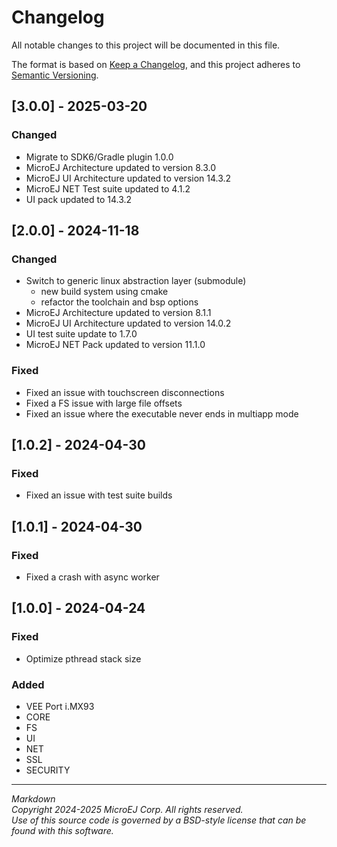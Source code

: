 # Changelog

All notable changes to this project will be documented in this file.

The format is based on [Keep a Changelog](https://keepachangelog.com/en/1.0.0/),
and this project adheres to [Semantic Versioning](https://semver.org/spec/v2.0.0.html).

## [3.0.0] - 2025-03-20

### Changed

- Migrate to SDK6/Gradle plugin 1.0.0
- MicroEJ Architecture updated to version 8.3.0
- MicroEJ UI Architecture updated to version 14.3.2
- MicroEJ NET Test suite updated to 4.1.2
- UI pack updated to 14.3.2

## [2.0.0] - 2024-11-18

### Changed

- Switch to generic linux abstraction layer (submodule)
  - new build system using cmake
  - refactor the toolchain and bsp options
- MicroEJ Architecture updated to version 8.1.1
- MicroEJ UI Architecture updated to version 14.0.2
- UI test suite update to 1.7.0
- MicroEJ NET Pack updated to version 11.1.0

### Fixed

- Fixed an issue with touchscreen disconnections
- Fixed a FS issue with large file offsets
- Fixed an issue where the executable never ends in multiapp mode

## [1.0.2] - 2024-04-30

### Fixed

- Fixed an issue with test suite builds

## [1.0.1] - 2024-04-30

### Fixed

- Fixed a crash with async worker

## [1.0.0] - 2024-04-24

### Fixed

- Optimize pthread stack size

### Added

- VEE Port i.MX93
- CORE
- FS
- UI
- NET
- SSL
- SECURITY

---
_Markdown_  
_Copyright 2024-2025 MicroEJ Corp. All rights reserved._  
_Use of this source code is governed by a BSD-style license that can be found with this software._  
